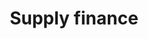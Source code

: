 ---
guid: "DA49A196-6ADE-47AA-9226-F77843CDEFFC"
title: "Supply finance"
description: "Join William Entriken and Daniel Tedesco as they explore the intersection of NFTs and luxury goods, the challenges of transitioning from web2 to web3 development, and the potential of using web3 technology in supply chain finance. They also discuss the ERC-721 transfer event exception and the cheapest NFT platform for teaching kids."
itunes-explicit: false
itunes-episode: 31
itunes-episodeType: Full

# More info
youtube-full: https://youtu.be/fbXNCH50cIM
discussion: https://twitter.com/fulldecent/status/1544462753888436224

# Timeline
timeline:
  - seconds: 0
    title: Intro
  - seconds: 56
    title: Luxury + NFT, what to use?
  - seconds: 304
    title: How to go from Web2 dev to Web3?
  - seconds: 379
    title: Q from Anand
  - seconds: 473
    title: The ERC-721 transfer event exception
  - seconds: 796
    title: Cheapest NFT platform to teach kids?
  - seconds: 1003
    title: How much did Will play SMB1?
  - seconds: 1068
    title: Tripping NFTs?
  - seconds: 1108
    title: Web3 and supply chain finance?
  - seconds: 1854
    title: Live first impression of VeChain

# File information
enclosure-url: "GET THIS EPISODE DATE AND NUMBER"
enclosure-length: 40355232
enclosure-type: "audio/x-m4a"
itunes-duration: 1985
---